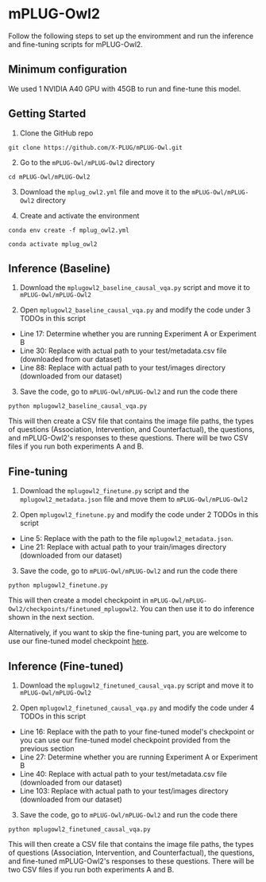 # mPLUG-Owl2

Follow the following steps to set up the enviromment and run the inference and fine-tuning scripts for mPLUG-Owl2. 

## Minimum configuration

We used 1 NVIDIA A40 GPU with 45GB to run and fine-tune this model.

## Getting Started

1. Clone the GitHub repo

``git clone https://github.com/X-PLUG/mPLUG-Owl.git``

2. Go to the ``mPLUG-Owl/mPLUG-Owl2`` directory
   
``cd mPLUG-Owl/mPLUG-Owl2``

3. Download the ``mplug_owl2.yml`` file and move it to the ``mPLUG-Owl/mPLUG-Owl2`` directory

4. Create and activate the environment

``conda env create -f mplug_owl2.yml``

``conda activate mplug_owl2``

## Inference (Baseline)

1. Download the ``mplugowl2_baseline_causal_vqa.py`` script and move it to ``mPLUG-Owl/mPLUG-Owl2``

2. Open ``mplugowl2_baseline_causal_vqa.py`` and modify the code under 3 TODOs in this script

- Line 17: Determine whether you are running Experiment A or Experiment B
- Line 30: Replace with actual path to your test/metadata.csv file (downloaded from our dataset)
- Line 88: Replace with actual path to your test/images directory (downloaded from our dataset)

3. Save the code, go to ``mPLUG-Owl/mPLUG-Owl2`` and run the code there

``python mplugowl2_baseline_causal_vqa.py``

This will then create a CSV file that contains the image file paths, the types of questions (Association, Intervention, and Counterfactual), the questions, and mPLUG-Owl2's responses to these questions. There will be two CSV files if you run both experiments A and B.

## Fine-tuning

1. Download the ``mplugowl2_finetune.py`` script and the ``mplugowl2_metadata.json`` file and move them to ``mPLUG-Owl/mPLUG-Owl2``

2. Open ``mplugowl2_finetune.py`` and modify the code under 2 TODOs in this script

- Line 5: Replace with the path to the file ``mplugowl2_metadata.json``.
- Line 21: Replace with actual path to your train/images directory (downloaded from our dataset)

3. Save the code, go to ``mPLUG-Owl/mPLUG-Owl2`` and run the code there

``python mplugowl2_finetune.py``

This will then create a model checkpoint in ``mPLUG-Owl/mPLUG-Owl2/checkpoints/finetuned_mplugowl2``. You can then use it to do inference shown in the next section.

Alternatively, if you want to skip the fine-tuning part, you are welcome to use our fine-tuned model checkpoint [here](https://drive.google.com/drive/folders/1-ylMnkeCrDl2mSYmMc8DMKsi4so_IdNT?usp=sharing).

## Inference (Fine-tuned)

1. Download the ``mplugowl2_finetuned_causal_vqa.py`` script and move it to ``mPLUG-Owl/mPLUG-Owl2``

2. Open ``mplugowl2_finetuned_causal_vqa.py`` and modify the code under 4 TODOs in this script

- Line 16: Replace with the path to your fine-tuned model's checkpoint or you can use our fine-tuned model checkpoint provided from the previous section
- Line 27: Determine whether you are running Experiment A or Experiment B
- Line 40: Replace with actual path to your test/metadata.csv file (downloaded from our dataset)
- Line 103: Replace with actual path to your test/images directory (downloaded from our dataset)

3. Save the code, go to ``mPLUG-Owl/mPLUG-Owl2`` and run the code there

``python mplugowl2_finetuned_causal_vqa.py``

This will then create a CSV file that contains the image file paths, the types of questions (Association, Intervention, and Counterfactual), the questions, and fine-tuned mPLUG-Owl2's responses to these questions. There will be two CSV files if you run both experiments A and B.
